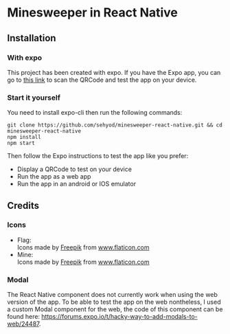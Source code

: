 # Minesweeper in React Native

## Installation

### With expo

This project has been created with expo. If you have the Expo app, you can go to [this link](https://expo.io/@sehyod/projects/Minesweeper) to scan the QRCode and test the app on your device.

### Start it yourself

You need to install expo-cli then run the following commands:

```console
git clone https://github.com/sehyod/minesweeper-react-native.git && cd minesweeper-react-native
npm install
npm start
```

Then follow the Expo instructions to test the app like you prefer:

- Display a QRCode to test on your device
- Run the app as a web app
- Run the app in an android or IOS emulator

## Credits

### Icons

- Flag: <div>Icons made by <a href="https://www.flaticon.com/authors/freepik" title="Freepik">Freepik</a> from <a href="https://www.flaticon.com/" title="Flaticon">www.flaticon.com</a></div>
- Mine: <div>Icons made by <a href="https://www.flaticon.com/authors/freepik" title="Freepik">Freepik</a> from <a href="https://www.flaticon.com/" title="Flaticon">www.flaticon.com</a></div>

### Modal

The React Native component does not currently work when using the web version of the app. To be able to test the app on the web nontheless, I used a custom Modal component for the web, the code of this component can be found here: https://forums.expo.io/t/hacky-way-to-add-modals-to-web/24487.
